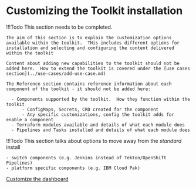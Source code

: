 # Customizing the Toolkit installation

!!!Todo
    This section needs to be completed.

    The aim of this section is to explain the customization options available within the toolkit.  THis includes different options for installation and selecting and configuring the content delivered within the toolkit
    
    Content about adding new capabilities to the toolkit should not be added here.  How to extend the toolkit is covered under the [use cases section](../use-cases/add-use-case.md)

    The Reference section contains reference information about each component of the toolkit - it should not be added here:
    
      - Components supported by the toolkit.  How they function within the toolkit
          - ConfigMaps, Secrets, CRD created for the component
          - Any specific customizations, config the toolkit adds for enable a component
      - Terraform modules available and details of what each module does
      - Pipelines and Tasks installed and details of what each module does

!!!Todo
    This section talks about options to move away from the *standard* install

    - switch components (e.g. Jenkins instead of Tekton/OpenShift Pipelines)
    - platform specific components (e.g. IBM Cloud Pak)

[Customize the dashboard](config-dashboard/dashboard.md)
